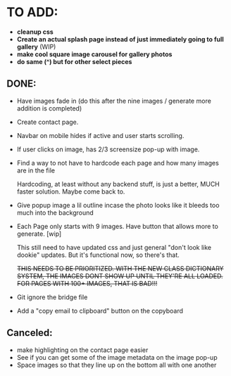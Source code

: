 # TO ADD:
- **cleanup css**
- **Create an actual splash page instead of just immediately going to full gallery** (WIP)
- **make cool square image carousel for gallery photos**
- **do same (^) but for other select pieces**




## DONE:
- Have images fade in (do this after the nine images / generate more addition is completed)
- Create contact page.
- Navbar on mobile hides if active and user starts scrolling.
- If user clicks on image, has 2/3 screensize pop-up with image.
- Find a way to not have to hardcode each page and how many images are in the file

    Hardcoding, at least without any backend stuff, is just a better, MUCH faster solution. Maybe come back to.
  
- Give popup image a lil outline incase the photo looks like it bleeds too much into the background

- Each Page only starts with 9 images. Have button that allows more to generate. [wip]

    This still need to have updated css and just general "don't look like dookie" updates. But it's functional now, so there's that.

  ~~THIS NEEDS TO BE PRIORITIZED. WITH THE NEW CLASS DICTIONARY SYSTEM, THE IMAGES DONT SHOW UP UNTIL THEY'RE ALL LOADED. FOR PAGES WITH 100+ IMAGES, THAT IS BAD!!!~~

- Git ignore the bridge file
- Add a "copy email to clipboard" button on the copyboard
   
## Canceled:
- make highlighting on the contact page easier
- See if you can get some of the image metadata on the image pop-up
- Space images so that they line up on the bottom all with one another
